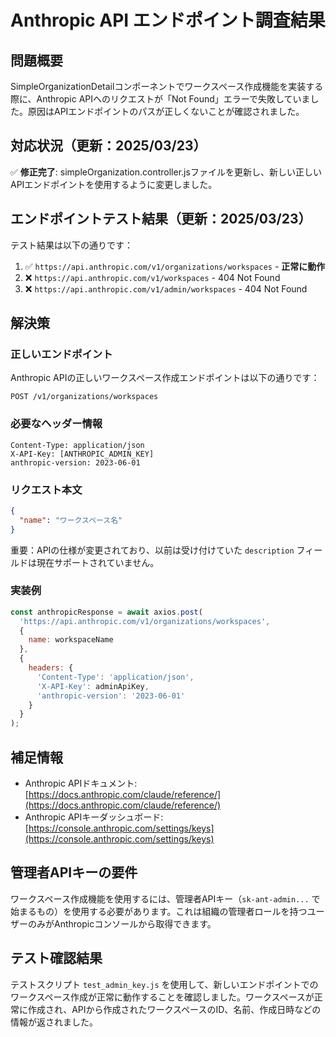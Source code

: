 # Anthropic API エンドポイント調査結果

## 問題概要

SimpleOrganizationDetailコンポーネントでワークスペース作成機能を実装する際に、Anthropic APIへのリクエストが「Not Found」エラーで失敗していました。原因はAPIエンドポイントのパスが正しくないことが確認されました。

## 対応状況（更新：2025/03/23）

✅ **修正完了**: simpleOrganization.controller.jsファイルを更新し、新しい正しいAPIエンドポイントを使用するように変更しました。

## エンドポイントテスト結果（更新：2025/03/23）

テスト結果は以下の通りです：

1. ✅ `https://api.anthropic.com/v1/organizations/workspaces` - **正常に動作**
2. ❌ `https://api.anthropic.com/v1/workspaces` - 404 Not Found
3. ❌ `https://api.anthropic.com/v1/admin/workspaces` - 404 Not Found

## 解決策

### 正しいエンドポイント

Anthropic APIの正しいワークスペース作成エンドポイントは以下の通りです：

```
POST /v1/organizations/workspaces
```

### 必要なヘッダー情報

```
Content-Type: application/json
X-API-Key: [ANTHROPIC_ADMIN_KEY]
anthropic-version: 2023-06-01
```

### リクエスト本文

```json
{
  "name": "ワークスペース名"
}
```

重要：APIの仕様が変更されており、以前は受け付けていた `description` フィールドは現在サポートされていません。

### 実装例

```javascript
const anthropicResponse = await axios.post(
  'https://api.anthropic.com/v1/organizations/workspaces',
  {
    name: workspaceName
  },
  {
    headers: {
      'Content-Type': 'application/json',
      'X-API-Key': adminApiKey,
      'anthropic-version': '2023-06-01'
    }
  }
);
```

## 補足情報

* Anthropic APIドキュメント: [https://docs.anthropic.com/claude/reference/](https://docs.anthropic.com/claude/reference/)
* Anthropic APIキーダッシュボード: [https://console.anthropic.com/settings/keys](https://console.anthropic.com/settings/keys)

## 管理者APIキーの要件

ワークスペース作成機能を使用するには、管理者APIキー（`sk-ant-admin...` で始まるもの）を使用する必要があります。これは組織の管理者ロールを持つユーザーのみがAnthropicコンソールから取得できます。

## テスト確認結果

テストスクリプト `test_admin_key.js` を使用して、新しいエンドポイントでのワークスペース作成が正常に動作することを確認しました。ワークスペースが正常に作成され、APIから作成されたワークスペースのID、名前、作成日時などの情報が返されました。
